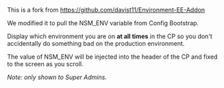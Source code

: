 This is a fork from https://github.com/davist11/Environment-EE-Addon

We modified it to pull the NSM_ENV variable from Config Bootstrap.

Display which environment you are on **at all times** in the CP so you don't accidentally do something bad on the production environment. 

The value of NSM_ENV will be injected into the header of the CP and fixed to the screen as you scroll.

*Note: only shown to Super Admins.*